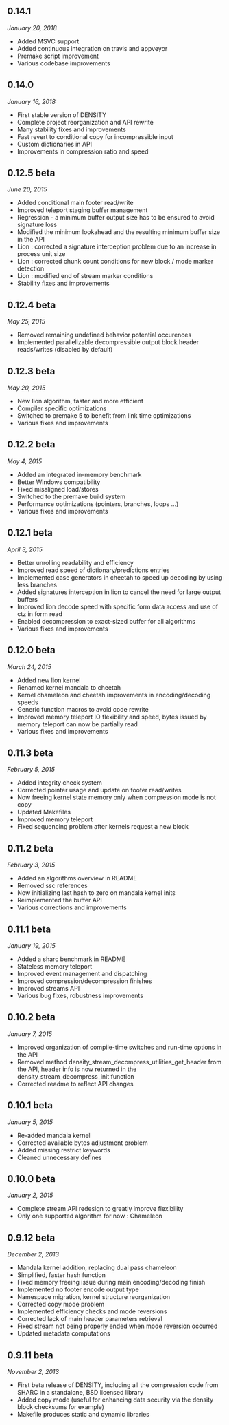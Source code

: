 0.14.1
------
*January 20, 2018*
- Added MSVC support
- Added continuous integration on travis and appveyor
- Premake script improvement
- Various codebase improvements

0.14.0
------
*January 16, 2018*
- First stable version of DENSITY
- Complete project reorganization and API rewrite
- Many stability fixes and improvements
- Fast revert to conditional copy for incompressible input
- Custom dictionaries in API
- Improvements in compression ratio and speed

0.12.5 beta
-----------
*June 20, 2015*

* Added conditional main footer read/write
* Improved teleport staging buffer management
* Regression - a minimum buffer output size has to be ensured to avoid signature loss
* Modified the minimum lookahead and the resulting minimum buffer size in the API
* Lion : corrected a signature interception problem due to an increase in process unit size
* Lion : corrected chunk count conditions for new block / mode marker detection
* Lion : modified end of stream marker conditions
* Stability fixes and improvements

0.12.4 beta
-----------
*May 25, 2015*

* Removed remaining undefined behavior potential occurences
* Implemented parallelizable decompressible output block header reads/writes (disabled by default)

0.12.3 beta
-----------
*May 20, 2015*

* New lion algorithm, faster and more efficient
* Compiler specific optimizations
* Switched to premake 5 to benefit from link time optimizations
* Various fixes and improvements

0.12.2 beta
-----------
*May 4, 2015*

* Added an integrated in-memory benchmark
* Better Windows compatibility
* Fixed misaligned load/stores
* Switched to the premake build system
* Performance optimizations (pointers, branches, loops ...)
* Various fixes and improvements

0.12.1 beta
-----------
*April 3, 2015*

* Better unrolling readability and efficiency
* Improved read speed of dictionary/predictions entries
* Implemented case generators in cheetah to speed up decoding by using less branches
* Added signatures interception in lion to cancel the need for large output buffers
* Improved lion decode speed with specific form data access and use of ctz in form read
* Enabled decompression to exact-sized buffer for all algorithms
* Various fixes and improvements

0.12.0 beta
-----------
*March 24, 2015*

* Added new lion kernel
* Renamed kernel mandala to cheetah
* Kernel chameleon and cheetah improvements in encoding/decoding speeds
* Generic function macros to avoid code rewrite
* Improved memory teleport IO flexibility and speed, bytes issued by memory teleport can now be partially read
* Various fixes and improvements

0.11.3 beta
-----------
*February 5, 2015*

* Added integrity check system
* Corrected pointer usage and update on footer read/writes
* Now freeing kernel state memory only when compression mode is not copy
* Updated Makefiles
* Improved memory teleport
* Fixed sequencing problem after kernels request a new block

0.11.2 beta
-----------
*February 3, 2015*

* Added an algorithms overview in README
* Removed ssc references
* Now initializing last hash to zero on mandala kernel inits
* Reimplemented the buffer API
* Various corrections and improvements

0.11.1 beta
-----------
*January 19, 2015*

* Added a sharc benchmark in README
* Stateless memory teleport
* Improved event management and dispatching
* Improved compression/decompression finishes
* Improved streams API
* Various bug fixes, robustness improvements

0.10.2 beta
-----------
*January 7, 2015*

* Improved organization of compile-time switches and run-time options in the API
* Removed method density_stream_decompress_utilities_get_header from the API, header info is now returned in the density_stream_decompress_init function
* Corrected readme to reflect API changes

0.10.1 beta
-----------
*January 5, 2015*

* Re-added mandala kernel
* Corrected available bytes adjustment problem
* Added missing restrict keywords
* Cleaned unnecessary defines

0.10.0 beta
-----------
*January 2, 2015*

* Complete stream API redesign to greatly improve flexibility
* Only one supported algorithm for now : Chameleon

0.9.12 beta
-----------
*December 2, 2013*

* Mandala kernel addition, replacing dual pass chameleon
* Simplified, faster hash function
* Fixed memory freeing issue during main encoding/decoding finish
* Implemented no footer encode output type
* Namespace migration, kernel structure reorganization
* Corrected copy mode problem
* Implemented efficiency checks and mode reversions
* Corrected lack of main header parameters retrieval
* Fixed stream not being properly ended when mode reversion occurred
* Updated metadata computations

0.9.11 beta
-----------
*November 2, 2013*

* First beta release of DENSITY, including all the compression code from SHARC in a standalone, BSD licensed library
* Added copy mode (useful for enhancing data security via the density block checksums for example)
* Makefile produces static and dynamic libraries
